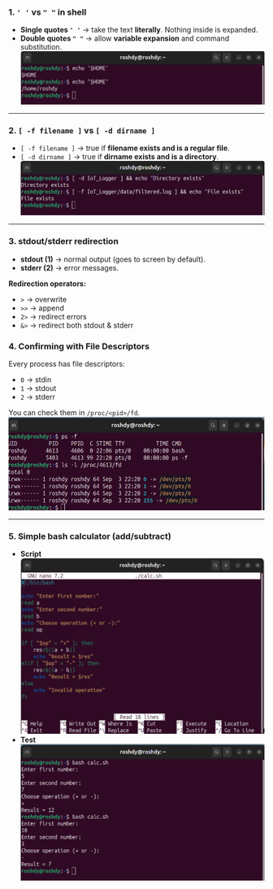 ### 1. `' '` vs `" "` in shell

* **Single quotes `' '`** → take the text **literally**. Nothing inside is expanded.
* **Double quotes `" "`** → allow **variable expansion** and command substitution.
![](Day_5/ScreenShot/9.png)

---

### 2. `[ -f filename ]` vs `[ -d dirname ]`

* `[ -f filename ]` → true if **filename exists and is a regular file**.
* `[ -d dirname ]` → true if **dirname exists and is a directory**.
![](ScreenShot/10.png)

---

### 3. stdout/stderr redirection

* **stdout (1)** → normal output (goes to screen by default).
* **stderr (2)** → error messages.

**Redirection operators:**

* `>` → overwrite
* `>>` → append
* `2>` → redirect errors
* `&>` → redirect both stdout & stderr

### 4. Confirming with File Descriptors

Every process has file descriptors:

* `0` → stdin
* `1` → stdout
* `2` → stderr

You can check them in `/proc/<pid>/fd`.        
![](ScreenShot/11.png)

---
### 5. Simple bash calculator (add/subtract)
* **Script**    
![](Day_5/ScreenShot/12.png)
* **Test**    
![](Day_5/ScreenShot/13.png)